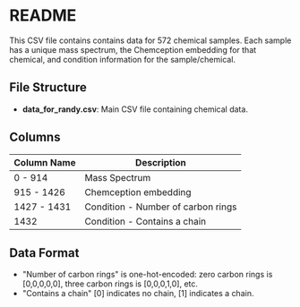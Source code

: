 # README

This CSV file contains contains data for 572 chemical samples. Each sample has a unique mass spectrum, the Chemception embedding for that chemical, and condition information for the sample/chemical.

## File Structure

- **data_for_randy.csv**: Main CSV file containing chemical data.


## Columns

| Column Name    | Description                          |
|----------------|--------------------------------------|
| 0 - 914        | Mass Spectrum                        |
| 915 - 1426     | Chemception embedding                |
| 1427 - 1431    | Condition - Number of carbon rings   |
| 1432           | Condition - Contains a chain         |

## Data Format

- "Number of carbon rings" is one-hot-encoded: zero carbon rings is [0,0,0,0,0], three carbon rings is [0,0,0,1,0], etc.
- "Contains a chain" [0] indicates no chain, [1] indicates a chain. 